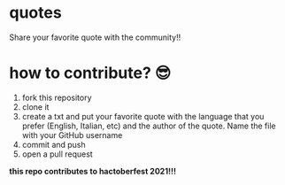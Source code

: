 # quotes
Share your favorite quote with the community!! 

# how to contribute? 😎

1. fork this repository
2. clone it
3. create a txt and put your favorite quote with the language that you prefer (English, Italian, etc) and the author of the quote. Name the file with your GitHub username
5. commit and push
6. open a pull request

**this repo contributes to hactoberfest 2021!!!**
